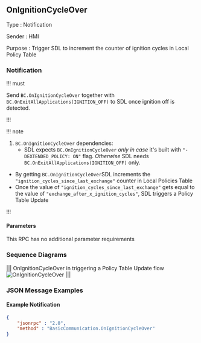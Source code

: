 ## OnIgnitionCycleOver

Type
: Notification

Sender
: HMI

Purpose
: Trigger SDL to increment the counter of ignition cycles in Local Policy Table

### Notification

!!! must

Send `BC.OnIgnitionCycleOver` together with `BC.OnExitAllApplications(IGNITION_OFF)` to SDL once ignition off is detected.

!!!

!!! note

1. `BC.OnIgnitionCycleOver` dependencies:
   * SDL expects `BC.OnIgnitionCycleOver` _only in case_ it's built with `"-DEXTENDED_POLICY: ON"` flag. _Otherwise_ SDL needs `BC.OnExitAllApplications(IGNITION_OFF)` only.
* By getting `BC.OnIgnitionCycleOver`SDL increments the `"ignition_cycles_since_last_exchange"` counter in Local Policies Table  
* Once the value of `"ignition_cycles_since_last_exchange"` gets equal to the value of `"exchange_after_x_ignition_cycles"`, SDL triggers a Policy Table Update

!!!

#### Parameters

This RPC has no additional parameter requirements

### Sequence Diagrams

|||
OnIgnitionCycleOver in triggering a Policy Table Update flow
![OnIgnitionCycleOver](./assets/OnIgnitionCycleOver_in_Proprietary_PTU_flow.png)
|||

### JSON Message Examples

#### Example Notification

```json
{
	"jsonrpc" : "2.0",
	"method" : "BasicCommunication.OnIgnitionCycleOver"
}
```

